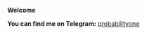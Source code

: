 **Welcome**


**You can find me on Telegram:** [probabilityone](https://t.me/probabilityone)

<!--
---

`The world wasn't always filled with noise,`
`            `
`but behind the veil of the obvious—`
`           `
`where meaning is quietly set into motion;`
`        `
`in systems, frameworks, and structures.`
`         `
`        it is also where changes happens.`
        `               `
`our work is elsewhere—unseen, but not unmade.`


## Technologies & Tools

`Is it the code, or the system behind it? `  `         `
`   Our universe is defined by chaos and entropy, ` 
`       `   
`what we create are brief pockets of order.`
` We build these pockets—  `
`        `
`  not just to fight the chaos,` 
`but to harmonize with it.`
`       `   
` Technology, economy, data and cities—  all interconnected.`
`         `   
`  And in that interconnectedness,`
`   lies the potential to shape something enduring.  `
`       `
`  But the future isn’t made with tools alone.`
`         `   
`   It’s made with intent.`

##### Languages & Frameworks

![Python](https://img.shields.io/badge/Python-3776AB?style=for-the-badge&logo=python&logoColor=white)
![JavaScript](https://img.shields.io/badge/JavaScript-F7DF1E?style=for-the-badge&logo=javascript&logoColor=black)
![SQL](https://img.shields.io/badge/SQL-4479A1?style=for-the-badge&logo=postgresql&logoColor=white)
![R](https://img.shields.io/badge/R-276DC3?style=for-the-badge&logo=r&logoColor=white)

![TensorFlow](https://img.shields.io/badge/TensorFlow-FF6F00?style=for-the-badge&logo=tensorflow&logoColor=white)
![PyTorch](https://img.shields.io/badge/PyTorch-EE4C2C?style=for-the-badge&logo=pytorch&logoColor=white)
![Flask](https://img.shields.io/badge/Flask-000000?style=for-the-badge&logo=flask&logoColor=white)

##### Tools & Platforms

![Docker](https://img.shields.io/badge/Docker-2496ED?style=for-the-badge&logo=docker&logoColor=white)
![AWS](https://img.shields.io/badge/AWS-232F3E?style=for-the-badge&logo=amazon-aws&logoColor=white)
![Git](https://img.shields.io/badge/Git-F05032?style=for-the-badge&logo=git&logoColor=white)
![Jupyter](https://img.shields.io/badge/Jupyter-F37626?style=for-the-badge&logo=jupyter&logoColor=white)

---

<video width="600" height="400" controls autoplay muted loop>
  <source src="https://github.com/probabilityzero/probabilityzero/raw/main/profile.mp4" type="video/mp4">
  Your browser does not support the video tag.
</video>
